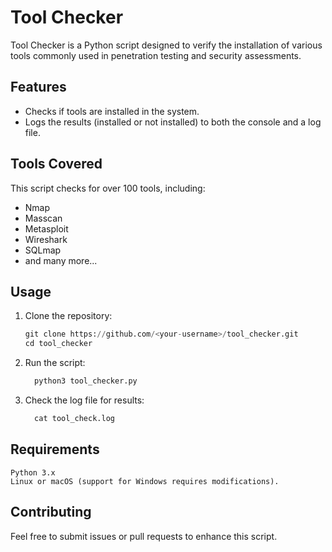 # Tool Checker

Tool Checker is a Python script designed to verify the installation of various tools commonly used in penetration testing and security assessments.

## Features
- Checks if tools are installed in the system.
- Logs the results (installed or not installed) to both the console and a log file.

## Tools Covered
This script checks for over 100 tools, including:
- Nmap
- Masscan
- Metasploit
- Wireshark
- SQLmap
- and many more...

## Usage
1. Clone the repository:
   ```python
   git clone https://github.com/<your-username>/tool_checker.git
   cd tool_checker

2. Run the script:
   ```python
     python3 tool_checker.py

3. Check the log file for results:
   ```python
     cat tool_check.log

## Requirements

    Python 3.x
    Linux or macOS (support for Windows requires modifications).

## Contributing

Feel free to submit issues or pull requests to enhance this script.


